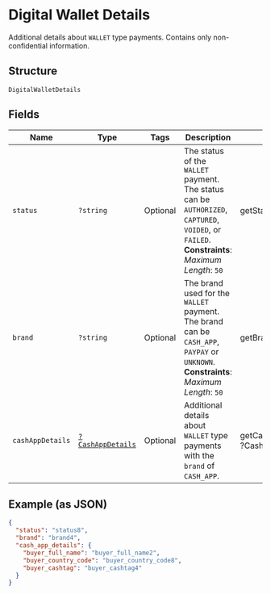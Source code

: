 
# Digital Wallet Details

Additional details about `WALLET` type payments. Contains only non-confidential information.

## Structure

`DigitalWalletDetails`

## Fields

| Name | Type | Tags | Description | Getter | Setter |
|  --- | --- | --- | --- | --- | --- |
| `status` | `?string` | Optional | The status of the `WALLET` payment. The status can be `AUTHORIZED`, `CAPTURED`, `VOIDED`, or<br>`FAILED`.<br>**Constraints**: *Maximum Length*: `50` | getStatus(): ?string | setStatus(?string status): void |
| `brand` | `?string` | Optional | The brand used for the `WALLET` payment. The brand can be `CASH_APP`, `PAYPAY` or `UNKNOWN`.<br>**Constraints**: *Maximum Length*: `50` | getBrand(): ?string | setBrand(?string brand): void |
| `cashAppDetails` | [`?CashAppDetails`](../../doc/models/cash-app-details.md) | Optional | Additional details about `WALLET` type payments with the `brand` of `CASH_APP`. | getCashAppDetails(): ?CashAppDetails | setCashAppDetails(?CashAppDetails cashAppDetails): void |

## Example (as JSON)

```json
{
  "status": "status8",
  "brand": "brand4",
  "cash_app_details": {
    "buyer_full_name": "buyer_full_name2",
    "buyer_country_code": "buyer_country_code8",
    "buyer_cashtag": "buyer_cashtag4"
  }
}
```

